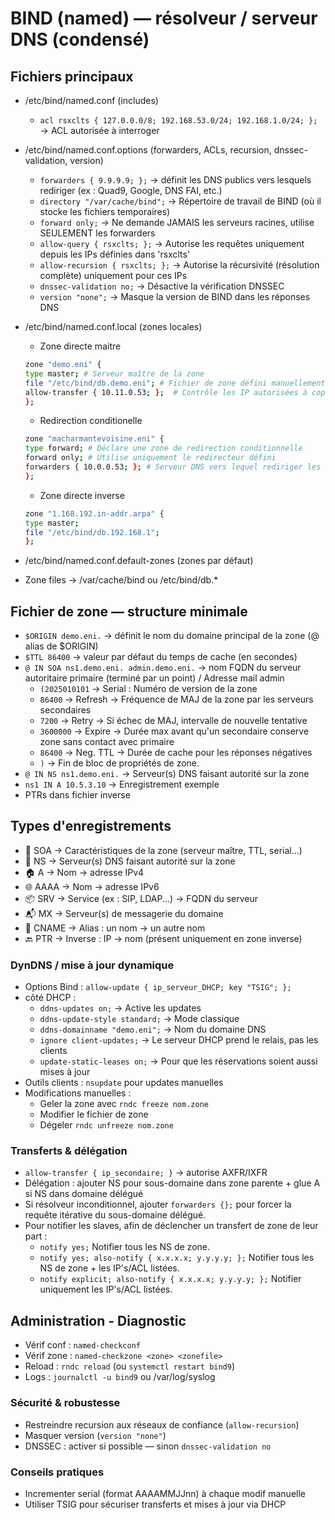 # BIND (named) — résolveur / serveur DNS (condensé)

## Fichiers principaux
- /etc/bind/named.conf (includes)
	- `acl rsxclts { 127.0.0.0/8; 192.168.53.0/24; 192.168.1.0/24; };` → ACL autorisée à interroger
- /etc/bind/named.conf.options (forwarders, ACLs, recursion, dnssec-validation, version)
	- `forwarders { 9.9.9.9; };` → définit les DNS publics vers lesquels rediriger (ex : Quad9, Google, DNS FAI, etc.)
	- `directory "/var/cache/bind";` → Répertoire de travail de BIND (où il stocke les fichiers temporaires)  
	- `forward only;` → Ne demande JAMAIS les serveurs racines, utilise SEULEMENT les forwarders  
	- `allow-query { rsxclts; };` → Autorise les requêtes uniquement depuis les IPs définies dans 'rsxclts'  
	- `allow-recursion { rsxclts; };` → Autorise la récursivité (résolution complète) uniquement pour ces IPs  
	- `dnssec-validation no;` → Désactive la vérification DNSSEC  
	- `version "none";` → Masque la version de BIND dans les réponses DNS  
- /etc/bind/named.conf.local (zones locales)
	- Zone directe maitre
	```bash
	zone "demo.eni" {  
	type master; # Serveur maître de la zone  
	file "/etc/bind/db.demo.eni"; # Fichier de zone défini manuellement (à créer)  
	allow-transfer { 10.11.0.53; };  # Contrôle les IP autorisées à copier la zone
	};
	```
	- Redirection conditionelle 
	```bash
	zone "macharmantevoisine.eni" {  
	type forward; # Déclare une zone de redirection conditionnelle  
	forward only; # Utilise uniquement le redirecteur défini  
	forwarders { 10.0.0.53; }; # Serveur DNS vers lequel rediriger les requêtes pour ce domaine  
	};
	```
	- Zone directe inverse 
	```bash
	zone "1.168.192.in-addr.arpa" {
	type master;
	file "/etc/bind/db.192.168.1";
	};
	```
- /etc/bind/named.conf.default-zones (zones par défaut)

- Zone files → /var/cache/bind ou /etc/bind/db.*

## Fichier de zone — structure minimale
- `$ORIGIN demo.eni.` → définit le nom du domaine principal de la zone (@ alias de $ORIGIN)
- `$TTL 86400` → valeur par défaut du temps de cache (en secondes)
- `@ IN SOA ns1.demo.eni. admin.demo.eni.` → nom FQDN du serveur autoritaire primaire (terminé par un point) / Adresse mail admin
	- `(2025010101` → Serial : Numéro de version de la zone
	- `86400` → Refresh → Fréquence de MAJ de la zone par les serveurs secondaires
	- `7200` → Retry → Si échec de MAJ, intervalle de nouvelle tentative
	- `3600000` → Expire → Durée max avant qu'un secondaire conserve zone sans contact avec primaire
	- `86400` → Neg. TTL → Durée de cache pour les réponses négatives
	- `)` → Fin de bloc de propriétés de zone.
- `@ IN NS ns1.demo.eni.` → Serveur(s) DNS faisant autorité sur la zone
- `ns1 IN A 10.5.3.10` → Enregistrement exemple
- PTRs dans fichier inverse

## Types d'enregistrements

- 🧾 SOA → Caractéristiques de la zone (serveur maître, TTL, serial...)
- 🧭 NS	→ Serveur(s) DNS faisant autorité sur la zone
- 🏠 A → Nom → adresse IPv4
- 🌐 AAAA → Nom → adresse IPv6
- 📦 SRV → Service (ex : SIP, LDAP...) → FQDN du serveur
- 📬 MX → Serveur(s) de messagerie du domaine
- 🔁 CNAME → Alias : un nom → un autre nom
- 🔙 PTR → Inverse : IP → nom (présent uniquement en zone inverse)

### DynDNS / mise à jour dynamique
- Options Bind : `allow-update { ip_serveur_DHCP; key "TSIG"; };`
- côté DHCP : 
	- `ddns-updates on;` → Active les updates
	- `ddns-update-style standard;` → Mode classique
	- `ddns-domainname "demo.eni";` → Nom du domaine DNS
	- `ignore client-updates;` → Le serveur DHCP prend le relais, pas les clients
	- `update-static-leases on;` → Pour que les réservations soient aussi mises à jour
- Outils clients : `nsupdate` pour updates manuelles
- Modifications manuelles : 
	- Geler la zone avec `rndc freeze nom.zone`
	- Modifier le fichier de zone
	- Dégeler `rndc unfreeze nom.zone`

### Transferts & délégation
- `allow-transfer { ip_secondaire; }` → autorise AXFR/IXFR
- Délégation : ajouter NS pour sous-domaine dans zone parente + glue A si NS dans domaine délégué
- Si résolveur inconditionnel, ajouter `forwarders {};` pour forcer la requête itérative du sous-domaine délégué.
- Pour notifier les slaves, afin de déclencher un transfert de zone de leur part :
	- `notify yes;` Notifier tous les NS de zone.
	- `notify yes; also-notify { x.x.x.x; y.y.y.y; };` Notifier tous les NS de zone + les IP's/ACL listées.
	- `notify explicit; also-notify { x.x.x.x; y.y.y.y; };` Notifier uniquement les IP's/ACL listées.

## Administration - Diagnostic
- Vérif conf : `named-checkconf`
- Vérif zone : `named-checkzone <zone> <zonefile>`
- Reload : `rndc reload` (ou `systemctl restart bind9`)
- Logs : `journalctl -u bind9` ou /var/log/syslog

### Sécurité & robustesse
- Restreindre recursion aux réseaux de confiance (`allow-recursion`)
- Masquer version (`version "none"`)
- DNSSEC : activer si possible — sinon `dnssec-validation no`

### Conseils pratiques
- Incrementer serial (format AAAAMMJJnn) à chaque modif manuelle
- Utiliser TSIG pour sécuriser transferts et mises à jour via DHCP

